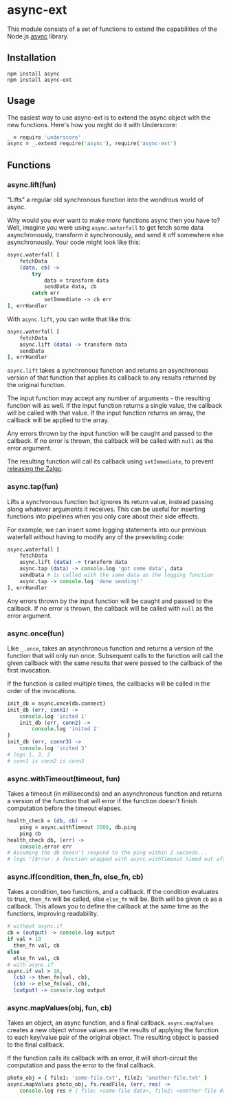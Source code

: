 # async-ext

This module consists of a set of functions to extend the capabilities of the Node.js [async](https://github.com/caolan/async) library.

## Installation

    npm install async
    npm install async-ext

## Usage

The easiest way to use async-ext is to extend the async object with the new functions. Here's how you might do it with Underscore:

```coffeescript
_ = require 'underscore'
async = _.extend require('async'), require('async-ext')
```

## Functions

### async.lift(fun)

"Lifts" a regular old synchronous function into the wondrous world of async.

Why would you ever want to make *more* functions async then you have to? Well, imagine you were using `async.waterfall` to get fetch some data asynchronously, transform it synchronously, and send it off somewhere else asynchronously. Your code might look like this:

```coffeescript
async.waterfall [
    fetchData
    (data, cb) ->
        try 
            data = transform data
            sendData data, cb
        catch err
            setImmediate -> cb err
], errHandler
```

With `async.lift`, you can write that like this:

```coffeescript
async.waterfall [
    fetchData
    async.lift (data) -> transform data
    sendData
], errHandler
```

`async.lift` takes a synchronous function and returns an asynchronous version of that function that applies its callback to any results returned by the original function.

The input function may accept any number of arguments - the resulting function will as well. If the input function returns a single value, the callback will be called with that value. If the input function returns an array, the callback will be applied to the array.

Any errors thrown by the input function will be caught and passed to the callback. If no error is thrown, the callback will be called with `null` as the error argument.

The resulting function will call its callback using `setImmediate`, to prevent [releasing the Zalgo](http://blog.izs.me/post/59142742143/designing-apis-for-asynchrony).

### async.tap(fun)

Lifts a synchronous function but ignores its return value, instead passing along whatever arguments it receives. This can be useful for inserting functions into pipelines when you only care about their side effects.

For example, we can insert some logging statements into our previous waterfall without having to modify any of the preexisting code:

```coffeescript
async.waterfall [
    fetchData
    async.lift (data) -> transform data
    async.tap (data) -> console.log 'got some data', data
    sendData # is called with the same data as the logging function
    async.tap -> console.log 'done sending!'
], errHandler
```

Any errors thrown by the input function will be caught and passed to the callback. If no error is thrown, the callback will be called with `null` as the error argument.

### async.once(fun)

Like `_.once`, takes an asynchronous function and returns a version of the function that will only run once. Subsequent calls to the function will call the given callback with the same results that were passed to the callback of the first invocation.

If the function is called multiple times, the callbacks will be called in the order of the invocations.

```coffeescript
init_db = async.once(db.connect)
init_db (err, conn1) ->
    console.log 'inited 1'
    init_db (err, conn2) ->
        console.log 'inited 2'
)
init_db (err, connr3) ->
    console.log 'inited 3'
# logs 1, 3, 2
# conn1 is conn2 is conn3
```

### async.withTimeout(timeout, fun)

Takes a timeout (in milliseconds) and an asynchronous function and returns a version of the function that will error if the function doesn't finish computation before the timeout elapses.

```coffeescript
health_check = (db, cb) ->
    ping = async.withTimeout 2000, db.ping
    ping cb
health_check db, (err) ->
    console.error err
# Assuming the db doesn't respond to the ping within 2 seconds...
# logs "[Error: A function wrapped with async.withTimeout timed out after 2000ms]"
```

### async.if(condition, then_fn, else_fn, cb)

Takes a condition, two functions, and a callback. If the condition evaluates to true, `then_fn` will be called, else `else_fn` will be. Both will be given `cb` as a callback. This allows you to define the callback at the same time as the functions, improving readability.

```coffeescript
# without async.if
cb = (output) -> console.log output
if val > 10
  then_fn val, cb
else
  else_fn val, cb
# with async.if
async.if val > 10,
  (cb) -> then_fn(val, cb),
  (cb) -> else_fn(val, cb),
  (output) -> console.log output
```

### async.mapValues(obj, fun, cb)

Takes an object, an async function, and a final callback. `async.mapValues` creates a new object whose values are the results of applying the function to each key/value pair of the original object. The resulting object is passed to the final callback.

If the function calls its callback with an error, it will short-circuit the computation and pass the error to the final callback.

```coffeescript
photo_obj = { file1: 'some-file.txt', file2: 'another-file.txt' }
async.mapValues photo_obj, fs.readFile, (err, res) ->
    console.log res # { file: <some-file data>, file2: <another-file data> }
```
